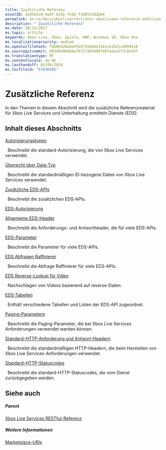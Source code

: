 ```yaml
---
title: Zusätzliche Referenz
assetID: 2ed55e24-4a4f-625b-7cbb-f10855382bb4
permalink: en-us/docs/xboxlive/rest/atoc-xboxlivews-reference-additional.html
description: " Zusätzliche Referenz"
ms.date: 10/12/2017
ms.topic: article
keywords: Xbox Live, Xbox, Spiele, UWP, Windows 10, Xbox One
ms.localizationpriority: medium
ms.openlocfilehash: fdb0bd26ebe97b5f93a04e31b1cb1921c4059516
ms.sourcegitcommit: b034650b684a767274d5d88746faeea373c8e34f
ms.translationtype: MT
ms.contentlocale: de-DE
ms.lasthandoff: 03/06/2019
ms.locfileid: "57636505"
---
```

# <a name="additional-reference"></a>Zusätzliche Referenz

In den Themen in diesem Abschnitt wird die zusätzliche Referenzmaterial für Xbox Live Services und Unterhaltung ermitteln Dienste (EDS).

<a id="ID4EZ"></a>


## <a name="in-this-section"></a>Inhalt dieses Abschnitts

[Autorisierungstypen](authorizationtypes.md)

&nbsp;&nbsp;Beschreibt die standard-Autorisierung, die von Xbox Live Services verwendet.

[Übersicht über Data-Typ](datatypeoverview.md)

&nbsp;&nbsp;Beschreibt die standardmäßigen ID-bezogene Daten von Xbox Live Services verwendet.

[Zusätzliche EDS-APIs](eds-apis.md)

&nbsp;&nbsp;Beschreibt die zusätzlichen EDS-APIs.

[EDS-Autorisierung](edsauthorization.md)

[Allgemeine EDS-Header](edscommonheaders.md)

&nbsp;&nbsp;Beschreibt die Anforderungs- und Antwortheader, die für viele EDS-APIs.

[EDS-Parameter](edsparameters.md)

&nbsp;&nbsp;Beschreibt die Parameter für viele EDS-APIs.

[EDS Abfragen Raffinierer](edsqueryrefiners.md)

&nbsp;&nbsp;Beschreibt die Abfrage Raffinierer für viele EDS-APIs.

[EDS Reverse-Lookup für Video](edsreverselookup.md)

&nbsp;&nbsp;Nachschlagen von Videos basierend auf reverse-Daten.

[EDS-Tabellen](edstables.md)

&nbsp;&nbsp;Enthält verschiedene Tabellen und Listen der EDS-API zugeordnet.

[Paging-Parametern](pagingparameters.md)

&nbsp;&nbsp;Beschreibt die Paging-Parameter, die bei Xbox Live Services Anforderungen verwendet werden können.

[Standard-HTTP-Anforderung und Antwort-Headern](httpstandardheaders.md)

&nbsp;&nbsp;Beschreibt die standardmäßigen HTTP-Headern, die beim Herstellen von Xbox Live Services-Anforderungen verwendet.

[Standard-HTTP-Statuscodes](httpstatuscodes.md)

&nbsp;&nbsp;Beschreibt die standard-HTTP-Statuscodes, die vom Dienst zurückgegeben werden.

<a id="ID4ECC"></a>


## <a name="see-also"></a>Siehe auch

<a id="ID4EEC"></a>


##### <a name="parent"></a>Parent

 [Xbox Live Services RESTful-Referenz](../atoc-xboxlivews-reference.md)


<a id="ID4EOC"></a>


##### <a name="further-information"></a>Weitere Informationen

 [Marketplace-URIs](../uri/marketplace/atoc-reference-marketplace.md)
